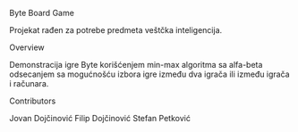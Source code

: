 Byte Board Game

Projekat rađen za potrebe predmeta veštčka inteligencija.

Overview

Demonstracija igre Byte korišćenjem min-max algoritma sa alfa-beta odsecanjem sa mogućnošću izbora igre između dva igrača ili između igrača i računara.

Contributors

Jovan Dojčinović
Filip Dojčinović
Stefan Petković
